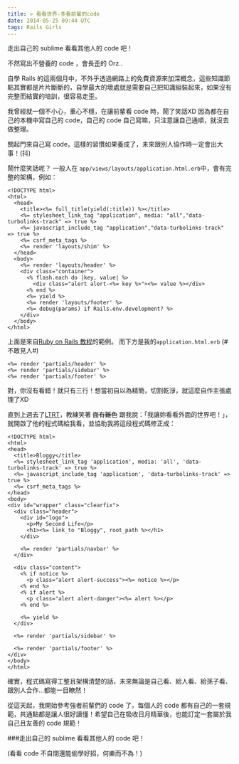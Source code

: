 ```yaml
---
title: » 看看世界-多看前輩的code
date: 2014-05-25 09:44 UTC
tags: Rails Girls
---
```


走出自己的 sublime 看看其他人的 code 吧！

不然寫出不營養的 code ，會長歪的 Orz..


自學 Rails 的這兩個月中，不外乎透過網路上的免費資源來加深概念，這些知識節點其實都是片片斷斷的，自學最大的壞處就是需要自己把知識組裝起來，如果沒有完整而結實的培訓，很容易走歪。

我曾經就一個不小心，重心不穩，在讓前輩看 code 時，鬧了笑話XD 因為都在自己的本機中寫自己的 code，自己的 code 自己寫嘛，只注意讓自己通順，就沒去做整理。

關起門來自己寫 code，這樣的習慣如果養成了，未來跟別人協作時一定會出大事！(抖)

鬧什麼笑話呢？
一般人在 `app/views/layouts/application.html.erb`中，會有完整的架構，例如：

~~~erb
<!DOCTYPE html>
<html>
  <head>
    <title><%= full_title(yield(:title)) %></title>
    <%= stylesheet_link_tag "application", media: "all","data-turbolinks-track" => true %>
    <%= javascript_include_tag "application","data-turbolinks-track" => true %>
    <%= csrf_meta_tags %>
    <%= render 'layouts/shim' %>
  </head>
  <body>
    <%= render 'layouts/header' %>
    <div class="container">
      <% flash.each do |key, value| %>
        <div class="alert alert-<%= key %>"><%= value %></div>
      <% end %>
      <%= yield %>
      <%= render 'layouts/footer' %>
      <%= debug(params) if Rails.env.development? %>
    </div>
  </body>
</html>
~~~

上面是來自[Ruby on Rails 教程](http://railstutorial-china.org/)的範例。
而下方是我的`application.html.erb` (#不敢見人#)

~~~erb
<%= render 'partials/header' %>
<%= render 'partials/sidebar' %>
<%= render 'partials/footer' %>
~~~

對，你沒有看錯！就只有三行！想當初自以為精簡，切割乾淨，就這麼自作主張處理了XD

直到上週去了[LTRT](http://ltrt.kktix.cc/)，教練笑著 ~~面有難色~~ 跟我說：「我讓妳看看外面的世界吧！」，就開啟了他的程式碼給我看，並協助我將這段程式碼修正成：

~~~erb
<!DOCTYPE html>
<html>
<head>
  <title>Bloggy</title>
  <%= stylesheet_link_tag 'application', media: 'all', 'data-turbolinks-track' => true %>
  <%= javascript_include_tag 'application', 'data-turbolinks-track' => true %>
  <%= csrf_meta_tags %>
</head>
<body>
<div id="wrapper" class="clearfix">
  <div class="header">
    <div id="logo">
      <p>My Second Life</p>
      <h1><%= link_to "Bloggy", root_path %></h1>
    </div>

    <%= render 'partials/navbar' %>
  </div>

  <div class="content">
    <% if notice %>
      <p class="alert alert-success"><%= notice %></p>
    <% end %>
    <% if alert %>
      <p class="alert alert-danger"><%= alert %></p>
    <% end %>

    <%= yield %>
  </div>

  <%= render 'partials/sidebar' %>

  <%= render 'partials/footer' %>
</div>
</body>
</html>
~~~

確實，程式碼寫得工整且架構清楚的話，未來無論是自己看、給人看、給孫子看、跟別人合作...都能一目瞭然！

從這天起，我開始參考強者前輩們的 code 了，每個人的 code 都有自己的一套規範，共通點都是讓人很好讀懂！希望自己在吸收日月精華後，也能訂定一套屬於我自己且友善的 code 規範！

###走出自己的 sublime 看看其他人的 code 吧！

(看看 code 不自閉還能偷學好招，何樂而不為！)